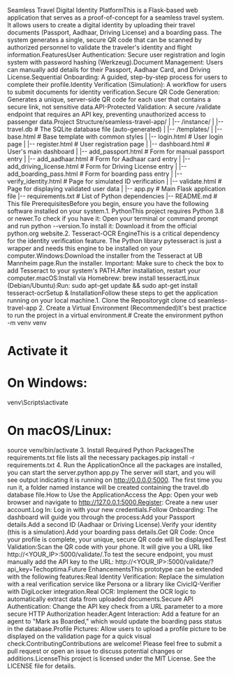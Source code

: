 Seamless Travel Digital Identity PlatformThis is a Flask-based web application that serves as a proof-of-concept for a seamless travel system. It allows users to create a digital identity by uploading their travel documents (Passport, Aadhaar, Driving License) and a boarding pass. The system generates a single, secure QR code that can be scanned by authorized personnel to validate the traveler's identity and flight information.FeaturesUser Authentication: Secure user registration and login system with password hashing (Werkzeug).Document Management: Users can manually add details for their Passport, Aadhaar Card, and Driving License.Sequential Onboarding: A guided, step-by-step process for users to complete their profile.Identity Verification (Simulation): A workflow for users to submit documents for identity verification.Secure QR Code Generation: Generates a unique, server-side QR code for each user that contains a secure link, not sensitive data.API-Protected Validation: A secure /validate endpoint that requires an API key, preventing unauthorized access to passenger data.Project Structure/seamless-travel-app/
|
|-- /instance/
|   |-- travel.db           # The SQLite database file (auto-generated)
|
|-- /templates/
|   |-- base.html           # Base template with common styles
|   |-- login.html          # User login page
|   |-- register.html       # User registration page
|   |-- dashboard.html      # User's main dashboard
|   |-- add_passport.html   # Form for manual passport entry
|   |-- add_aadhaar.html    # Form for Aadhaar card entry
|   |-- add_driving_license.html # Form for Driving License entry
|   |-- add_boarding_pass.html # Form for boarding pass entry
|   |-- verify_identity.html  # Page for simulated ID verification
|   |-- validate.html       # Page for displaying validated user data
|
|-- app.py                  # Main Flask application file
|-- requirements.txt        # List of Python dependencies
|-- README.md               # This file
PrerequisitesBefore you begin, ensure you have the following software installed on your system.1. PythonThis project requires Python 3.8 or newer.To check if you have it: Open your terminal or command prompt and run python --version.To install it: Download it from the official python.org website.2. Tesseract-OCR EngineThis is a critical dependency for the identity verification feature. The Python library pytesseract is just a wrapper and needs this engine to be installed on your computer.Windows:Download the installer from the Tesseract at UB Mannheim page.Run the installer. Important: Make sure to check the box to add Tesseract to your system's PATH.After installation, restart your computer.macOS:Install via Homebrew: brew install tesseractLinux (Debian/Ubuntu):Run: sudo apt-get update && sudo apt-get install tesseract-ocrSetup & InstallationFollow these steps to get the application running on your local machine.1. Clone the Repositorygit clone <your-repository-url>
cd seamless-travel-app
2. Create a Virtual Environment (Recommended)It's best practice to run the project in a virtual environment.# Create the environment
python -m venv venv

# Activate it
# On Windows:
venv\Scripts\activate
# On macOS/Linux:
source venv/bin/activate
3. Install Required Python PackagesThe requirements.txt file lists all the necessary packages.pip install -r requirements.txt
4. Run the ApplicationOnce all the packages are installed, you can start the server.python app.py
The server will start, and you will see output indicating it is running on http://0.0.0.0:5000. The first time you run it, a folder named instance will be created containing the travel.db database file.How to Use the ApplicationAccess the App: Open your web browser and navigate to http://127.0.0.1:5000.Register: Create a new user account.Log In: Log in with your new credentials.Follow Onboarding: The dashboard will guide you through the process:Add your Passport details.Add a second ID (Aadhaar or Driving License).Verify your identity (this is a simulation).Add your boarding pass details.Get QR Code: Once your profile is complete, your unique, secure QR code will be displayed.Test Validation:Scan the QR code with your phone. It will give you a URL like http://<YOUR_IP>:5000/validate/<token>.To test the secure endpoint, you must manually add the API key to the URL: http://<YOUR_IP>:5000/validate/<token>?api_key=Techoptima.Future EnhancementsThis prototype can be extended with the following features:Real Identity Verification: Replace the simulation with a real verification service like Persona or a library like CivicIQ-Verifier with DigiLocker integration.Real OCR: Implement the OCR logic to automatically extract data from uploaded documents.Secure API Authentication: Change the API key check from a URL parameter to a more secure HTTP Authorization header.Agent Interaction: Add a feature for an agent to "Mark as Boarded," which would update the boarding pass status in the database.Profile Pictures: Allow users to upload a profile picture to be displayed on the validation page for a quick visual check.ContributingContributions are welcome! Please feel free to submit a pull request or open an issue to discuss potential changes or additions.LicenseThis project is licensed under the MIT License. See the LICENSE file for details.
